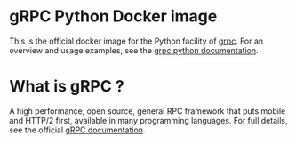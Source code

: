 # gRPC Python Docker image

This is the official docker image for the Python facility of [grpc][].  For an
overview and usage examples, see the [grpc python documentation][].

# What is gRPC ?

A high performance, open source, general RPC framework that puts mobile and
HTTP/2 first, available in many programming languages.  For full details, see
the official [gRPC documentation][].

[grpc]:http:/grpc.io
[grpc documentation]:http://www.grpc.io/docs/
[grpc python documentation]:http://www.grpc.io/docs/tutorials/basic/python.html

